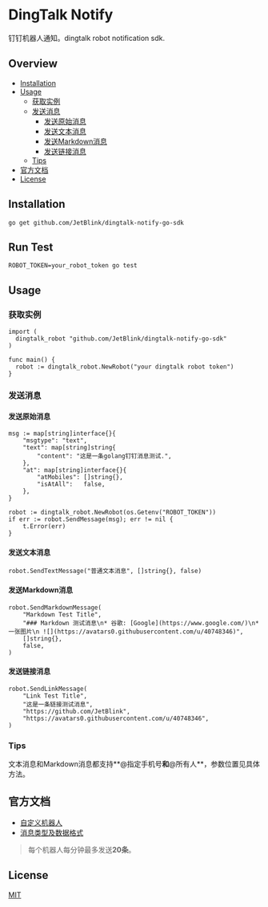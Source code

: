# DingTalk Notify
钉钉机器人通知。dingtalk robot notification sdk.

## Overview

* [Installation](#Installation)
* [Usage](#Usage)
  * [获取实例](#获取实例)
  * [发送消息](#发送消息)
    * [发送原始消息](#发送原始消息)
    * [发送文本消息](#发送文本消息)
    * [发送Markdown消息](#发送markdown消息)
    * [发送链接消息](#发送链接消息)
  * [Tips](#Tips)
* [官方文档](#官方文档)
* [License](#license)

## Installation

```
go get github.com/JetBlink/dingtalk-notify-go-sdk
```

## Run Test
```
ROBOT_TOKEN=your_robot_token go test
```

## Usage

### 获取实例

  ```
import (
	dingtalk_robot "github.com/JetBlink/dingtalk-notify-go-sdk"
)

func main() {
	robot := dingtalk_robot.NewRobot("your dingtalk robot token")
}
  ```

### 发送消息

#### 发送原始消息

```
msg := map[string]interface{}{
	"msgtype": "text",
	"text": map[string]string{
		"content": "这是一条golang钉钉消息测试.",
	},
	"at": map[string]interface{}{
		"atMobiles": []string{},
		"isAtAll":   false,
	},
}

robot := dingtalk_robot.NewRobot(os.Getenv("ROBOT_TOKEN"))
if err := robot.SendMessage(msg); err != nil {
	t.Error(err)
}
```

#### 发送文本消息

```
robot.SendTextMessage("普通文本消息", []string{}, false)
```

#### 发送Markdown消息

```
robot.SendMarkdownMessage(
	"Markdown Test Title",
	"### Markdown 测试消息\n* 谷歌: [Google](https://www.google.com/)\n* 一张图片\n ![](https://avatars0.githubusercontent.com/u/40748346)",
	[]string{},
	false,
)
```

#### 发送链接消息

```
robot.SendLinkMessage(
	"Link Test Title",
	"这是一条链接测试消息",
	"https://github.com/JetBlink",
	"https://avatars0.githubusercontent.com/u/40748346",
)
```

### Tips

文本消息和Markdown消息都支持**@指定手机号**和**@所有人**，参数位置见具体方法。

## 官方文档

* [自定义机器人](https://open-doc.dingtalk.com/docs/doc.htm?spm=a219a.7629140.0.0.karFPe&treeId=257&articleId=105735&docType=1)
* [消息类型及数据格式](https://ding-doc.dingtalk.com/doc#/serverapi2/qf2nxq)
> 每个机器人每分钟最多发送**20条**。

## License

[MIT](https://opensource.org/licenses/MIT)
